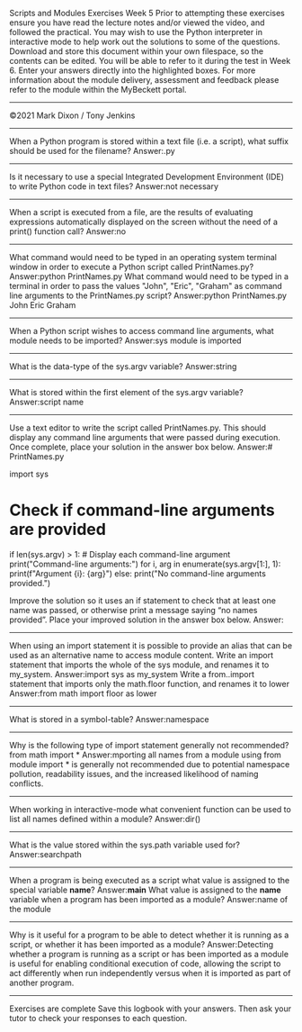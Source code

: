 Scripts and Modules
Exercises
Week 5
Prior to attempting these exercises ensure you have read the lecture notes and/or viewed
the video, and followed the practical. You may wish to use the Python interpreter in
interactive mode to help work out the solutions to some of the questions.
Download and store this document within your own filespace, so the contents can be edited.
You will be able to refer to it during the test in Week 6.
Enter your answers directly into the highlighted boxes.
For more information about the module delivery, assessment and feedback please refer to
the module within the MyBeckett portal.
_________________________________________________________________________
©2021 Mark Dixon / Tony Jenkins
_________________________________________________________________________
When a Python program is stored within a text file (i.e. a script), what suffix should be used
for the filename?
Answer:.py
_________________________________________________________________________
Is it necessary to use a special Integrated Development Environment (IDE) to write Python
code in text files?
Answer:not necessary
_________________________________________________________________________
When a script is executed from a file, are the results of evaluating expressions automatically
displayed on the screen without the need of a print() function call?
Answer:no
_________________________________________________________________________
What command would need to be typed in an operating system terminal window in order to
execute a Python script called PrintNames.py?
Answer:python PrintNames.py
What command would need to be typed in a terminal in order to pass the values "John",
"Eric", "Graham" as command line arguments to the PrintNames.py script?
Answer:python PrintNames.py John Eric Graham
_________________________________________________________________________
When a Python script wishes to access command line arguments, what module needs to be
imported?
Answer:sys module is imported
_________________________________________________________________________
What is the data-type of the sys.argv variable?
Answer:string
_________________________________________________________________________
What is stored within the first element of the sys.argv variable?
Answer:script name
_________________________________________________________________________
Use a text editor to write the script called PrintNames.py. This should display any
command line arguments that were passed during execution.
Once complete, place your solution in the answer box below.
Answer:# PrintNames.py

import sys

# Check if command-line arguments are provided
if len(sys.argv) > 1:
    # Display each command-line argument
    print("Command-line arguments:")
    for i, arg in enumerate(sys.argv[1:], 1):
        print(f"Argument {i}: {arg}")
else:
    print("No command-line arguments provided.")

Improve the solution so it uses an if statement to check that at least one name was
passed, or otherwise print a message saying “no names provided”. Place your improved
solution in the answer box below.
Answer:
_________________________________________________________________________
When using an import statement it is possible to provide an alias that can be used as an
alternative name to access module content.
Write an import statement that imports the whole of the sys module, and renames it to
my_system.
Answer:import sys as my_system
Write a from..import statement that imports only the math.floor function, and renames it
to lower
Answer:from math import floor as lower
_________________________________________________________________________
What is stored in a symbol-table?
Answer:namespace
_________________________________________________________________________
Why is the following type of import statement generally not recommended?
from math import *
Answer:mporting all names from a module using from module import * is generally not recommended due to potential namespace pollution, readability issues, and the increased likelihood of naming conflicts.
_________________________________________________________________________
When working in interactive-mode what convenient function can be used to list all names
defined within a module?
Answer:dir()
_________________________________________________________________________
What is the value stored within the sys.path variable used for?
Answer:searchpath
_________________________________________________________________________
When a program is being executed as a script what value is assigned to the special variable
__name__?
Answer:__main__
What value is assigned to the __name__ variable when a program has been imported as a
module?
Answer:name of the module
_________________________________________________________________________
Why is it useful for a program to be able to detect whether it is running as a script, or
whether it has been imported as a module?
Answer:Detecting whether a program is running as a script or has been imported as a module is useful for enabling conditional execution of code, allowing the script to act differently when run independently versus when it is imported as part of another program.
_________________________________________________________________________
Exercises are complete
Save this logbook with your answers. Then ask your tutor to check your responses to each
question.